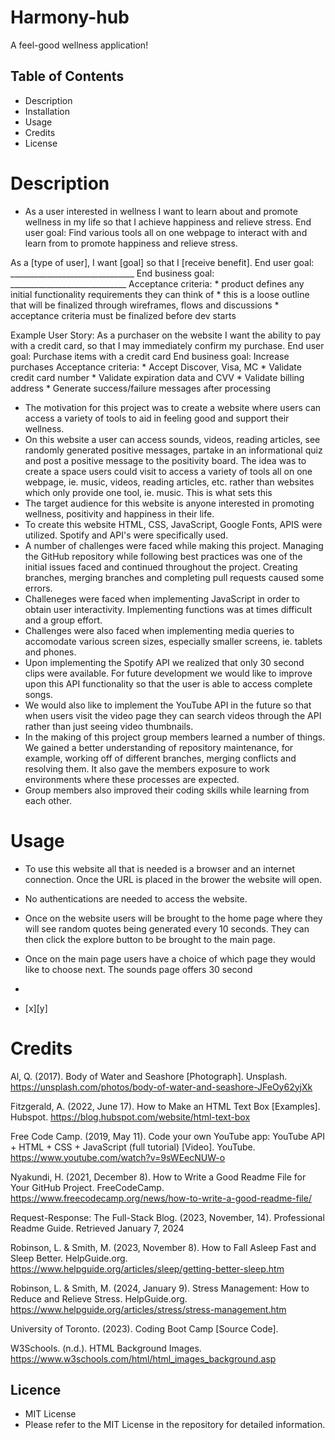 # Harmony-hub
A feel-good wellness application!

## Table of Contents 

- Description
- Installation
- Usage
- Credits
- License

# Description

- As a user interested in wellness I want to learn about and promote wellness in my life so that I achieve happiness and relieve stress. End user goal: Find various tools all on one webpage to interact with and learn from to promote happiness and relieve stress. 



As a [type of user], I want [goal] so that I [receive benefit]. End user goal: _______________________________ End business goal: _____________________________ Acceptance criteria: * product defines any initial functionality requirements they can think of * this is a loose outline that will be finalized through wireframes, flows and discussions * acceptance criteria must be finalized before dev starts 

Example User Story:
As a purchaser on the website I want the ability to pay with a credit card, so that I may immediately confirm my purchase. End user goal: Purchase items with a credit card End business goal: Increase purchases Acceptance criteria: * Accept Discover, Visa, MC * Validate credit card number * Validate expiration data and CVV * Validate billing address * Generate success/failure messages after processing 





- The motivation for this project was to create a website where users can access a variety of tools to aid in feeling good and support their wellness. 
- On this website a user can access sounds, videos, reading articles, see randomly generated positive messages, partake in an informational quiz and post a positive message to the positivity board. The idea was to create a space users could visit to access a variety of tools all on one webpage, ie. music, videos, reading articles, etc. rather than websites which only provide one tool, ie. music. This is what sets this 
- The target audience for this website is anyone interested in promoting wellness, positivity and happiness in their life. 
- To create this website HTML, CSS, JavaScript, Google Fonts, APIS were utilized. Spotify and API's were specifically used. 
- A number of challenges were faced while making this project. Managing the GitHub repository while following best practices was one of the initial issues faced and continued throughout the project. Creating branches, merging branches and completing pull requests caused some errors. 
- Challeneges were faced when implementing JavaScript in order to obtain user interactivity. Implementing functions was at times difficult and a group effort.  
- Challenges were also faced when implementing media queries to accomodate various screen sizes, especially smaller screens, ie. tablets and phones. 
- Upon implementing the Spotify API we realized that only 30 second clips were available. For future development we would like to improve upon this API functionality so that the user is able to access complete songs.
- We would also like to implement the YouTube API in the future so that when users visit the video page they can search videos through the API rather than just seeing video thumbnails.
- In the making of this project group members learned a number of things. We gained a better understanding of repository maintenance, for example, working off of different branches, merging conflicts and resolving them. It also gave the members exposure to work environments where these processes are expected. 
- Group members also improved their coding skills while learning from each other. 

# Usage

- To use this website all that is needed is a browser and an internet connection. Once the URL is placed in the brower the website will open.

- No authentications are needed to access the website.

- Once on the website users will be brought to the home page where they will see random quotes being generated every 10 seconds. They can then click the explore button to be brought to the main page.
- Once on the main page users have a choice of which page they would like to choose next. The sounds page offers 30 second 

- 

- [x][y]

# Credits

Al, Q. (2017). Body of Water and Seashore [Photograph]. Unsplash. https://unsplash.com/photos/body-of-water-and-seashore-JFeOy62yjXk

Fitzgerald, A. (2022, June 17). How to Make an HTML Text Box [Examples]. Hubspot. https://blog.hubspot.com/website/html-text-box

Free Code Camp. (2019, May 11). Code your own YouTube app: YouTube API + HTML + CSS + JavaScript (full tutorial) [Video]. YouTube. https://www.youtube.com/watch?v=9sWEecNUW-o

Nyakundi, H. (2021, December 8). How to Write a Good Readme File for Your GitHub Project. FreeCodeCamp. https://www.freecodecamp.org/news/how-to-write-a-good-readme-file/

Request-Response: The Full-Stack Blog. (2023, November, 14). Professional Readme Guide. Retrieved January 7, 2024

Robinson, L. & Smith, M. (2023, November 8). How to Fall Asleep Fast and Sleep Better. HelpGuide.org. https://www.helpguide.org/articles/sleep/getting-better-sleep.htm

Robinson, L. & Smith, M. (2024, January 9). Stress Management: How to Reduce and Relieve Stress. HelpGuide.org. https://www.helpguide.org/articles/stress/stress-management.htm

University of Toronto. (2023). Coding Boot Camp [Source Code].

W3Schools. (n.d.). HTML Background Images. https://www.w3schools.com/html/html_images_background.asp

## Licence 

- MIT License
- Please refer to the MIT License in the repository for detailed information.
